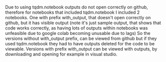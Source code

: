 Due to using tqdm.notebook outputs do not open correctly on github, therefore for notebooks that included tqdm.notebook I included 2 notebooks. One with prefix with_output, that doesn't open correctly on github,
but it has visible output (note it's just sample output, that shows that code works correctly, as having lots of outputs within notebooks was unfeasible due to google colab becoming unusable due to lags)
So the versions without with_output prefix, can be viewed from github but if they used tqdm.notebook they had to have outputs deleted for the code to be viewable. 
Versions with prefix with_output can be viewed with outputs, by downloading and opening for example in visual studio.
